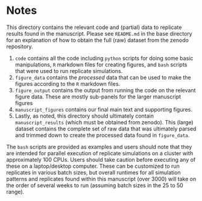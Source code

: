 # Notes

This directory contains the relevant code and (partial) data to replicate results found in the manuscript. Please see `README.md` in the base directory for an explanation of how to obtain the full (raw) dataset from the zenodo repository.

1. `code` contains all the code including `python` scripts for doing some basic manipulations, `R` markdown files for creating figures, and `bash` scripts that were used to run replicate simulations.
2. `figure_data` contains the *processed* data that can be used to make the figures according to the `R` markdown files.
3. `figure_output` contains the output from running the code on the relevant figure data. These are mostly sub-panels for the larger manuscript figures
4. `manuscript_figures` contains our final main text and supporting figures.
5. Lastly, as noted, this directory should ultimately contain `manuscript_results` (which must be obtained from zenodo). This (large) dataset contains the complete set of raw data that was ultimately parsed and trimmed down to create the processed data found in `figure_data`.

The `bash` scripts are provided as examples and users should note that they are intended for parallel execution of replicate simulations on a cluster with approximately 100 CPUs. Users should take caution before executing any of these on a laptop/desktop computer. These can be customized to run replicates in various batch sizes, but overall runtimes for all simulation patterns and replicates found within this manuscript (over 3000) will take on the order of several weeks to run (assuming batch sizes in the 25 to 50 range). 
